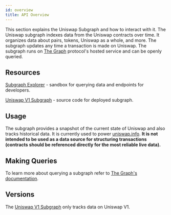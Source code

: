 ```yaml
---
id: overview
title: API Overview
---
```


This section explains the Uniswap Subgraph and how to interact with it. The Uniswap subgraph indexes data from the Uniswap contracts over time. It organizes data about pairs, tokens, Uniswap as a whole, and more. The subgraph updates any time a transaction is made on Uniswap. The subgraph runs on [The Graph](https://thegraph.com/) protocol's hosted service and can be openly queried.

## Resources

[Subgraph Explorer](https://thegraph.com/explorer/subgraph/uniswap/uniswap-v1) - sandbox for querying data and endpoints for developers.

[Uniswap V1 Subgraph](https://github.com/Uniswap/uniswap-v1-subgraph) - source code for deployed subgraph.

## Usage

The subgraph provides a snapshot of the current state of Uniswap and also tracks historical data. It is currently used to power [uniswap.info](https://uniswap.info/). **It is not intended to be used as a data source for structuring transactions (contracts should be referenced directly for the most reliable live data).**

## Making Queries

To learn more about querying a subgraph refer to [The Graph's documentation](https://thegraph.com/docs/about/introduction).

## Versions

The [Uniswap V1 Subgraph](https://thegraph.com/explorer/subgraph/uniswap/uniswap-v1) only tracks data on Uniswap V1.
